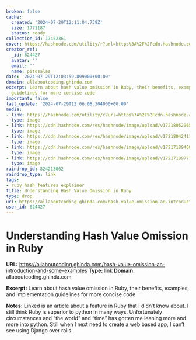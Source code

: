 ```yaml
---
broken: false
cache:
  created: '2024-07-29T12:11:04.739Z'
  size: 1771187
  status: ready
collection_id: 17452361
cover: https://hashnode.com/utility/r?url=https%3A%2F%2Fcdn.hashnode.com%2Fres%2Fhashnode%2Fimage%2Fupload%2Fv1721805311357%2Ff5a96c37-2f67-4404-8c9f-555488e5be65.png%3Fw%3D1200%26auto%3Dcompress%2Cformat%26format%3Dwebp%26fm%3Dpng
creator_ref:
  _id: 624427
  avatar: ''
  email: ''
  name: pitosalas
date: '2024-07-29T12:03:59.899000+00:00'
domain: allaboutcoding.ghinda.com
excerpt: Learn about hash value omission in Ruby, their benefits, examples, and implementation
  guidelines for more concise code
important: false
last_update: '2024-07-29T12:06:08.304000+00:00'
media:
- link: https://hashnode.com/utility/r?url=https%3A%2F%2Fcdn.hashnode.com%2Fres%2Fhashnode%2Fimage%2Fupload%2Fv1721805311357%2Ff5a96c37-2f67-4404-8c9f-555488e5be65.png%3Fw%3D1200%26auto%3Dcompress%2Cformat%26format%3Dwebp%26fm%3Dpng
  type: image
- link: https://cdn.hashnode.com/res/hashnode/image/upload/v1721805296524/7ff5695e-5939-467c-8572-94af8cc5bd82.png?w=1600&h=840&fit=crop&crop=entropy&auto=compress,format&format=webp
  type: image
- link: https://cdn.hashnode.com/res/hashnode/image/upload/v1721804241162/e6a884e8-5440-4ef9-86db-8cabaae70326.png?auto=compress,format&format=webp
  type: image
- link: https://cdn.hashnode.com/res/hashnode/image/upload/v1721718946896/0436b692-54fa-4925-a611-ed122173bea0.png?auto=compress,format&format=webp
  type: image
- link: https://cdn.hashnode.com/res/hashnode/image/upload/v1721718977144/cf2aa606-1c54-4404-9f93-32c15a5db4b1.png?auto=compress,format&format=webp
  type: image
raindrop_id: 824213062
raindrop_type: link
tags:
- ruby hash features explainer
title: Understanding Hash Value Omission in Ruby
type: drop
url: https://allaboutcoding.ghinda.com/hash-value-omission-an-introduction-and-some-examples
user_id: 624427
---
```


# Understanding Hash Value Omission in Ruby

**URL:** https://allaboutcoding.ghinda.com/hash-value-omission-an-introduction-and-some-examples
**Type:** link
**Domain:** allaboutcoding.ghinda.com

**Excerpt:** Learn about hash value omission in Ruby, their benefits, examples, and implementation guidelines for more concise code

**Notes:**
Linked is an article about a feature in Ruby that I didn’t know about. I still think Ruby is superior to python in many ways. Unfortunately circumstances and “the world” and “time” has gotten me leaning more and more into python. Still when I next need to create a web based app, I can’t see using Django over rails. 
